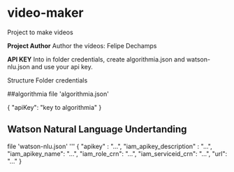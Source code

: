 # video-maker

Project to make videos

**Project Author**
Author the vídeos: Felipe Dechamps

**API KEY**
Into in folder credentials, create algorithmia.json and watson-nlu.json and use your api key.

Structure
Folder credentials

##algorithmia
file 'algorithmia.json'

{
"apiKey": "key to algorithmia"
}

## Watson Natural Language Undertanding

file 'watson-nlu.json'
'''
{
"apikey" : "...",
"iam_apikey_description" : "...",
"iam_apikey_name": "...",
"iam_role_crn": "...",
"iam_serviceid_crn": "...",
"url": "..."
}
